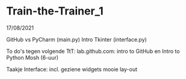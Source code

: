 # Train-the-Trainer_1
17/08/2021

GitHub vs PyCharm (main.py)
Intro Tkinter (interface.py)

To do's tegen volgende TtT:
lab.github.com: intro to GitHub en Intro to Python
Mosh (6-uur)

Taakje Interface:
incl. geziene widgets
mooie lay-out
